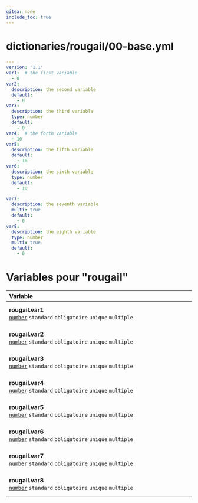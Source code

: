 ```yaml
---
gitea: none
include_toc: true
---
```

# dictionaries/rougail/00-base.yml

```yaml
---
version: '1.1'
var1:  # the first variable
  - 0
var2:
  description: the second variable
  default:
    - 0
var3:
  description: the third variable
  type: number
  default:
    - 0
var4:  # the forth variable
  - 10
var5:
  description: the fifth variable
  default:
    - 10
var6:
  description: the sixth variable
  type: number
  default:
    - 10

var7:
  description: the seventh variable
  multi: true
  default:
    - 0
var8:
  description: the eighth variable
  type: number
  multi: true
  default:
    - 0
```
# Variables pour "rougail"

| Variable&nbsp;&nbsp;&nbsp;&nbsp;&nbsp;&nbsp;&nbsp;&nbsp;&nbsp;&nbsp;&nbsp;&nbsp;&nbsp;&nbsp;&nbsp;&nbsp;&nbsp;&nbsp;&nbsp;&nbsp;&nbsp;&nbsp;&nbsp;&nbsp;&nbsp;&nbsp;&nbsp;&nbsp;&nbsp;&nbsp;&nbsp;&nbsp;&nbsp;&nbsp;&nbsp;&nbsp;&nbsp;&nbsp;&nbsp;&nbsp;&nbsp;&nbsp;&nbsp;&nbsp;&nbsp;&nbsp;&nbsp;&nbsp;&nbsp;&nbsp;&nbsp;&nbsp;&nbsp;&nbsp;&nbsp;&nbsp;&nbsp;&nbsp;&nbsp;&nbsp;&nbsp;&nbsp;&nbsp;&nbsp;&nbsp;&nbsp;&nbsp;&nbsp;&nbsp;&nbsp;&nbsp;&nbsp;&nbsp;&nbsp;&nbsp;&nbsp;&nbsp;&nbsp;&nbsp;&nbsp;&nbsp;&nbsp;&nbsp;&nbsp;&nbsp;&nbsp;&nbsp;&nbsp;&nbsp;&nbsp;&nbsp;&nbsp;&nbsp;&nbsp;&nbsp;&nbsp;&nbsp;&nbsp;&nbsp;&nbsp;&nbsp;&nbsp;&nbsp;&nbsp;&nbsp;&nbsp;&nbsp;&nbsp;&nbsp;&nbsp;&nbsp;&nbsp;&nbsp;&nbsp;&nbsp;&nbsp;&nbsp;&nbsp;&nbsp;&nbsp;   | Description&nbsp;&nbsp;&nbsp;&nbsp;&nbsp;&nbsp;&nbsp;&nbsp;&nbsp;&nbsp;&nbsp;&nbsp;&nbsp;&nbsp;&nbsp;&nbsp;&nbsp;&nbsp;&nbsp;&nbsp;&nbsp;&nbsp;&nbsp;&nbsp;&nbsp;&nbsp;&nbsp;&nbsp;&nbsp;&nbsp;&nbsp;&nbsp;&nbsp;&nbsp;&nbsp;&nbsp;&nbsp;&nbsp;&nbsp;&nbsp;&nbsp;&nbsp;&nbsp;&nbsp;&nbsp;&nbsp;&nbsp;&nbsp;&nbsp;&nbsp;&nbsp;&nbsp;&nbsp;&nbsp;&nbsp;&nbsp;&nbsp;&nbsp;&nbsp;&nbsp;&nbsp;&nbsp;&nbsp;&nbsp;&nbsp;&nbsp;&nbsp;&nbsp;&nbsp;&nbsp;&nbsp;&nbsp;&nbsp;&nbsp;&nbsp;&nbsp;&nbsp;&nbsp;&nbsp;&nbsp;&nbsp;&nbsp;&nbsp;&nbsp;&nbsp;&nbsp;&nbsp;&nbsp;&nbsp;&nbsp;&nbsp;&nbsp;&nbsp;&nbsp;&nbsp;&nbsp;&nbsp;&nbsp;&nbsp;&nbsp;&nbsp;&nbsp;&nbsp;&nbsp;&nbsp;&nbsp;&nbsp;&nbsp;&nbsp;&nbsp;&nbsp;&nbsp;&nbsp;&nbsp;&nbsp;&nbsp;&nbsp;   |
|------------------------------------------------------------------------------------------------------------------------------------------------------------------------------------------------------------------------------------------------------------------------------------------------------------------------------------------------------------------------------------------------------------------------------------------------------------------------------------------------------------------------------------------------------------------------------------------------------------------------------------------------------------------------------------------------------------------------------------------------------------|---------------------------------------------------------------------------------------------------------------------------------------------------------------------------------------------------------------------------------------------------------------------------------------------------------------------------------------------------------------------------------------------------------------------------------------------------------------------------------------------------------------------------------------------------------------------------------------------------------------------------------------------------------------------------------------------------------------------------------------------|
| **rougail.var1**<br/>[`number`](https://rougail.readthedocs.io/en/latest/variable.html#variables-types) `standard` `obligatoire` `unique` `multiple`                                                                                                                                                                                                                                                                                                                                                                                                                                                                                                                                                                                                       | The first variable.<br/>**Défaut**: <br/>- 0                                                                                                                                                                                                                                                                                                                                                                                                                                                                                                                                                                                                                                                                                                |
| **rougail.var2**<br/>[`number`](https://rougail.readthedocs.io/en/latest/variable.html#variables-types) `standard` `obligatoire` `unique` `multiple`                                                                                                                                                                                                                                                                                                                                                                                                                                                                                                                                                                                                       | The second variable.<br/>**Défaut**: <br/>- 0                                                                                                                                                                                                                                                                                                                                                                                                                                                                                                                                                                                                                                                                                               |
| **rougail.var3**<br/>[`number`](https://rougail.readthedocs.io/en/latest/variable.html#variables-types) `standard` `obligatoire` `unique` `multiple`                                                                                                                                                                                                                                                                                                                                                                                                                                                                                                                                                                                                       | The third variable.<br/>**Défaut**: <br/>- 0                                                                                                                                                                                                                                                                                                                                                                                                                                                                                                                                                                                                                                                                                                |
| **rougail.var4**<br/>[`number`](https://rougail.readthedocs.io/en/latest/variable.html#variables-types) `standard` `obligatoire` `unique` `multiple`                                                                                                                                                                                                                                                                                                                                                                                                                                                                                                                                                                                                       | The forth variable.<br/>**Défaut**: <br/>- 10                                                                                                                                                                                                                                                                                                                                                                                                                                                                                                                                                                                                                                                                                               |
| **rougail.var5**<br/>[`number`](https://rougail.readthedocs.io/en/latest/variable.html#variables-types) `standard` `obligatoire` `unique` `multiple`                                                                                                                                                                                                                                                                                                                                                                                                                                                                                                                                                                                                       | The fifth variable.<br/>**Défaut**: <br/>- 10                                                                                                                                                                                                                                                                                                                                                                                                                                                                                                                                                                                                                                                                                               |
| **rougail.var6**<br/>[`number`](https://rougail.readthedocs.io/en/latest/variable.html#variables-types) `standard` `obligatoire` `unique` `multiple`                                                                                                                                                                                                                                                                                                                                                                                                                                                                                                                                                                                                       | The sixth variable.<br/>**Défaut**: <br/>- 10                                                                                                                                                                                                                                                                                                                                                                                                                                                                                                                                                                                                                                                                                               |
| **rougail.var7**<br/>[`number`](https://rougail.readthedocs.io/en/latest/variable.html#variables-types) `standard` `obligatoire` `unique` `multiple`                                                                                                                                                                                                                                                                                                                                                                                                                                                                                                                                                                                                       | The seventh variable.<br/>**Défaut**: <br/>- 0                                                                                                                                                                                                                                                                                                                                                                                                                                                                                                                                                                                                                                                                                              |
| **rougail.var8**<br/>[`number`](https://rougail.readthedocs.io/en/latest/variable.html#variables-types) `standard` `obligatoire` `unique` `multiple`                                                                                                                                                                                                                                                                                                                                                                                                                                                                                                                                                                                                       | The eighth variable.<br/>**Défaut**: <br/>- 0                                                                                                                                                                                                                                                                                                                                                                                                                                                                                                                                                                                                                                                                                               |


